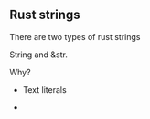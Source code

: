 ## Rust strings 


There are two types of rust strings 

String and &str.

Why? 


- Text literals 



- 